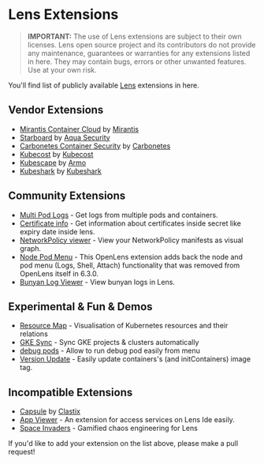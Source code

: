 # Lens Extensions

> **IMPORTANT:** The use of Lens extensions are subject to their own licenses. Lens open source project and its contributors do not provide any maintenance, guarantees or warranties for any extensions listed in here. They may contain bugs, errors or other unwanted features. Use at your own risk.

You'll find list of publicly available [Lens](https://k8slens.dev) extensions in here.

## Vendor Extensions

- [Mirantis Container Cloud](https://github.com/Mirantis/lens-extension-cc/) by [Mirantis](https://mirantis.com)
- [Starboard](https://github.com/aquasecurity/starboard-lens-extension) by [Aqua Security](https://www.aquasec.com/)
- [Carbonetes Container Security](https://github.com/carbonetes/carbonetes-lens-extension) by [Carbonetes](https://carbonetes.com/)
- [Kubecost](https://github.com/kubecost/kubecost-lens-extension) by [Kubecost](https://kubecost.com)
- [Kubescape](https://github.com/kubescape/lens-extension) by [Armo](https://www.armosec.io/)
- [Kubeshark](https://github.com/kubeshark/lens) by [Kubeshark](https://kubeshark.co/)

## Community Extensions

- [Multi Pod Logs](https://github.com/andrea-falco/lens-multi-pod-logs) - Get logs from multiple pods and containers.
- [Certificate info](https://github.com/jkroepke/lens-extension-certificate-info) - Get information about certificates inside secret like expiry date inside lens.
- [NetworkPolicy viewer](https://github.com/artturik/lens-extension-network-policy-viewer) - View your NetworkPolicy manifests as visual graph.
- [Node Pod Menu](https://github.com/alebcay/openlens-node-pod-menu) - This OpenLens extension adds back the node and pod menu (Logs, Shell, Attach) functionality that was removed from OpenLens itself in 6.3.0.
- [Bunyan Log Viewer](https://github.com/jdinsel-xealth/bunyan-lens-ext) - View bunyan logs in Lens.

## Experimental & Fun & Demos

- [Resource Map](https://github.com/nevalla/lens-resource-map-extension) - Visualisation of Kubernetes resources and their relations
- [GKE Sync](https://github.com/jakolehm/lens-extension-gke-sync) - Sync GKE projects & clusters automatically
- [debug pods](https://github.com/pashevskii/debug-pods-lens-extension) - Allow to run debug pod easily from menu
- [Version Update](https://github.com/ottimis/lens-version-update) - Easily update containers's (and initContainers) image tag.

## Incompatible Extensions
- [Capsule](https://github.com/clastix/capsule-lens-extension) by [Clastix](https://clastix.io/)
- [App Viewer](https://github.com/kocyigitkim/lens-app-viewer) - An extension for access services on Lens Ide easily.
- [Space Invaders](https://github.com/chenhunghan/lens-ext-invaders) - Gamified chaos engineering for Lens

If you'd like to add your extension on the list above, please make a pull request!
